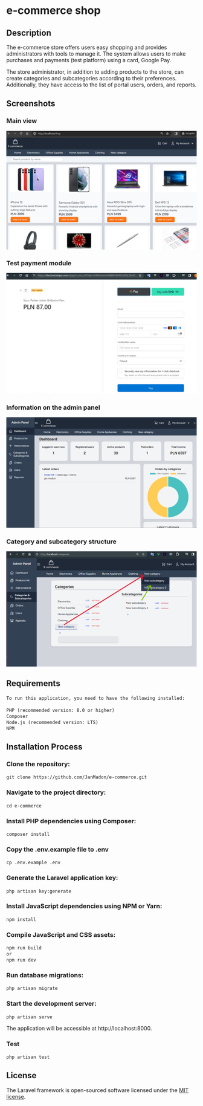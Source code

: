 
# e-commerce shop


## Description
The e-commerce store offers users easy shopping and provides administrators with tools to manage it. The system allows users to make purchases and payments (test platform) using a card, Google Pay.

The store administrator, in addition to adding products to the store, can create categories and subcategories according to their preferences. Additionally, they have access to the list of portal users, orders, and reports.


## Screenshots

### Main view
![The user has access to products available in the store divided into categories and subcategories](./screenshots/home.png) 

### Test payment module
![External test payment page](./screenshots/pay.png)

### Information on the admin panel
![The administrator has access to the most important information on the main page](./screenshots/dashboard.png)

### Category and subcategory structure
![The administrator adds/edits/deletes categories and subcategories](./screenshots/category.png)


## Requirements
    To run this application, you need to have the following installed:

    PHP (recommended version: 8.0 or higher)
    Composer
    Node.js (recommended version: LTS)
    NPM

## Installation Process


### Clone the repository:

    git clone https://github.com/JanMadon/e-commerce.git

### Navigate to the project directory:

    cd e-commerce

### Install PHP dependencies using Composer:
    composer install

### Copy the .env.example file to .env 
    cp .env.example .env

### Generate the Laravel application key:
    php artisan key:generate

### Install JavaScript dependencies using NPM or Yarn:
    npm install

### Compile JavaScript and CSS assets:
    npm run build
    or
    npm run dev

### Run database migrations:
    php artisan migrate

### Start the development server:
    php artisan serve

The application will be accessible at http://localhost:8000.

### Test
    php artisan test


## License

The Laravel framework is open-sourced software licensed under the [MIT license](https://opensource.org/licenses/MIT).

